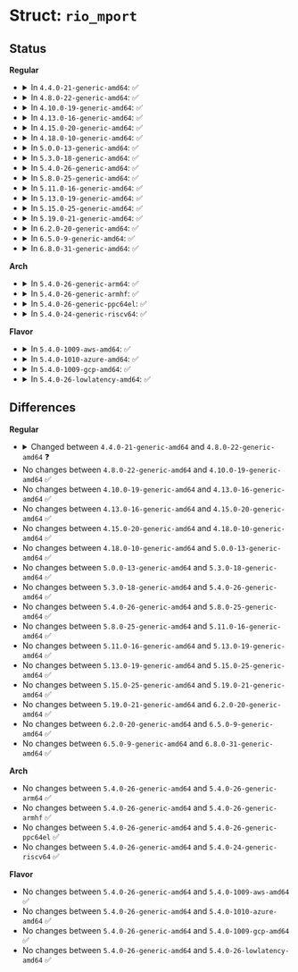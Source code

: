 # Struct: <code>rio_mport</code>

## Status
<b>Regular</b>
<ul>
<li>
<details>
<summary>In <code>4.4.0-21-generic-amd64</code>: ✅</summary>

```c
struct rio_mport {
    struct list_head dbells;
    struct list_head node;
    struct list_head nnode;
    struct resource iores;
    struct resource[16] riores;
    struct rio_msg[4] inb_msg;
    struct rio_msg[4] outb_msg;
    int host_deviceid;
    struct rio_ops * ops;
    unsigned char id;
    unsigned char index;
    unsigned int sys_size;
    enum rio_phy_type phy_type;
    u32 phys_efptr;
    unsigned char[40] name;
    struct device dev;
    void * priv;
    struct dma_device dma;
    struct rio_scan * nscan;
}
```
</details>
</li>
<li>
<details>
<summary>In <code>4.8.0-22-generic-amd64</code>: ✅</summary>

```c
struct rio_mport {
    struct list_head dbells;
    struct list_head pwrites;
    struct list_head node;
    struct list_head nnode;
    struct rio_net * net;
    struct mutex lock;
    struct resource iores;
    struct resource[16] riores;
    struct rio_msg[4] inb_msg;
    struct rio_msg[4] outb_msg;
    int host_deviceid;
    struct rio_ops * ops;
    unsigned char id;
    unsigned char index;
    unsigned int sys_size;
    u32 phys_efptr;
    u32 phys_rmap;
    unsigned char[40] name;
    struct device dev;
    void * priv;
    struct dma_device dma;
    struct rio_scan * nscan;
    atomic_t state;
    unsigned int pwe_refcnt;
}
```
</details>
</li>
<li>
<details>
<summary>In <code>4.10.0-19-generic-amd64</code>: ✅</summary>

```c
struct rio_mport {
    struct list_head dbells;
    struct list_head pwrites;
    struct list_head node;
    struct list_head nnode;
    struct rio_net * net;
    struct mutex lock;
    struct resource iores;
    struct resource[16] riores;
    struct rio_msg[4] inb_msg;
    struct rio_msg[4] outb_msg;
    int host_deviceid;
    struct rio_ops * ops;
    unsigned char id;
    unsigned char index;
    unsigned int sys_size;
    u32 phys_efptr;
    u32 phys_rmap;
    unsigned char[40] name;
    struct device dev;
    void * priv;
    struct dma_device dma;
    struct rio_scan * nscan;
    atomic_t state;
    unsigned int pwe_refcnt;
}
```
</details>
</li>
<li>
<details>
<summary>In <code>4.13.0-16-generic-amd64</code>: ✅</summary>

```c
struct rio_mport {
    struct list_head dbells;
    struct list_head pwrites;
    struct list_head node;
    struct list_head nnode;
    struct rio_net * net;
    struct mutex lock;
    struct resource iores;
    struct resource[16] riores;
    struct rio_msg[4] inb_msg;
    struct rio_msg[4] outb_msg;
    int host_deviceid;
    struct rio_ops * ops;
    unsigned char id;
    unsigned char index;
    unsigned int sys_size;
    u32 phys_efptr;
    u32 phys_rmap;
    unsigned char[40] name;
    struct device dev;
    void * priv;
    struct dma_device dma;
    struct rio_scan * nscan;
    atomic_t state;
    unsigned int pwe_refcnt;
}
```
</details>
</li>
<li>
<details>
<summary>In <code>4.15.0-20-generic-amd64</code>: ✅</summary>

```c
struct rio_mport {
    struct list_head dbells;
    struct list_head pwrites;
    struct list_head node;
    struct list_head nnode;
    struct rio_net * net;
    struct mutex lock;
    struct resource iores;
    struct resource[16] riores;
    struct rio_msg[4] inb_msg;
    struct rio_msg[4] outb_msg;
    int host_deviceid;
    struct rio_ops * ops;
    unsigned char id;
    unsigned char index;
    unsigned int sys_size;
    u32 phys_efptr;
    u32 phys_rmap;
    unsigned char[40] name;
    struct device dev;
    void * priv;
    struct dma_device dma;
    struct rio_scan * nscan;
    atomic_t state;
    unsigned int pwe_refcnt;
}
```
</details>
</li>
<li>
<details>
<summary>In <code>4.18.0-10-generic-amd64</code>: ✅</summary>

```c
struct rio_mport {
    struct list_head dbells;
    struct list_head pwrites;
    struct list_head node;
    struct list_head nnode;
    struct rio_net * net;
    struct mutex lock;
    struct resource iores;
    struct resource[16] riores;
    struct rio_msg[4] inb_msg;
    struct rio_msg[4] outb_msg;
    int host_deviceid;
    struct rio_ops * ops;
    unsigned char id;
    unsigned char index;
    unsigned int sys_size;
    u32 phys_efptr;
    u32 phys_rmap;
    unsigned char[40] name;
    struct device dev;
    void * priv;
    struct dma_device dma;
    struct rio_scan * nscan;
    atomic_t state;
    unsigned int pwe_refcnt;
}
```
</details>
</li>
<li>
<details>
<summary>In <code>5.0.0-13-generic-amd64</code>: ✅</summary>

```c
struct rio_mport {
    struct list_head dbells;
    struct list_head pwrites;
    struct list_head node;
    struct list_head nnode;
    struct rio_net * net;
    struct mutex lock;
    struct resource iores;
    struct resource[16] riores;
    struct rio_msg[4] inb_msg;
    struct rio_msg[4] outb_msg;
    int host_deviceid;
    struct rio_ops * ops;
    unsigned char id;
    unsigned char index;
    unsigned int sys_size;
    u32 phys_efptr;
    u32 phys_rmap;
    unsigned char[40] name;
    struct device dev;
    void * priv;
    struct dma_device dma;
    struct rio_scan * nscan;
    atomic_t state;
    unsigned int pwe_refcnt;
}
```
</details>
</li>
<li>
<details>
<summary>In <code>5.3.0-18-generic-amd64</code>: ✅</summary>

```c
struct rio_mport {
    struct list_head dbells;
    struct list_head pwrites;
    struct list_head node;
    struct list_head nnode;
    struct rio_net * net;
    struct mutex lock;
    struct resource iores;
    struct resource[16] riores;
    struct rio_msg[4] inb_msg;
    struct rio_msg[4] outb_msg;
    int host_deviceid;
    struct rio_ops * ops;
    unsigned char id;
    unsigned char index;
    unsigned int sys_size;
    u32 phys_efptr;
    u32 phys_rmap;
    unsigned char[40] name;
    struct device dev;
    void * priv;
    struct dma_device dma;
    struct rio_scan * nscan;
    atomic_t state;
    unsigned int pwe_refcnt;
}
```
</details>
</li>
<li>
<details>
<summary>In <code>5.4.0-26-generic-amd64</code>: ✅</summary>

```c
struct rio_mport {
    struct list_head dbells;
    struct list_head pwrites;
    struct list_head node;
    struct list_head nnode;
    struct rio_net * net;
    struct mutex lock;
    struct resource iores;
    struct resource[16] riores;
    struct rio_msg[4] inb_msg;
    struct rio_msg[4] outb_msg;
    int host_deviceid;
    struct rio_ops * ops;
    unsigned char id;
    unsigned char index;
    unsigned int sys_size;
    u32 phys_efptr;
    u32 phys_rmap;
    unsigned char[40] name;
    struct device dev;
    void * priv;
    struct dma_device dma;
    struct rio_scan * nscan;
    atomic_t state;
    unsigned int pwe_refcnt;
}
```
</details>
</li>
<li>
<details>
<summary>In <code>5.8.0-25-generic-amd64</code>: ✅</summary>

```c
struct rio_mport {
    struct list_head dbells;
    struct list_head pwrites;
    struct list_head node;
    struct list_head nnode;
    struct rio_net * net;
    struct mutex lock;
    struct resource iores;
    struct resource[16] riores;
    struct rio_msg[4] inb_msg;
    struct rio_msg[4] outb_msg;
    int host_deviceid;
    struct rio_ops * ops;
    unsigned char id;
    unsigned char index;
    unsigned int sys_size;
    u32 phys_efptr;
    u32 phys_rmap;
    unsigned char[40] name;
    struct device dev;
    void * priv;
    struct dma_device dma;
    struct rio_scan * nscan;
    atomic_t state;
    unsigned int pwe_refcnt;
}
```
</details>
</li>
<li>
<details>
<summary>In <code>5.11.0-16-generic-amd64</code>: ✅</summary>

```c
struct rio_mport {
    struct list_head dbells;
    struct list_head pwrites;
    struct list_head node;
    struct list_head nnode;
    struct rio_net * net;
    struct mutex lock;
    struct resource iores;
    struct resource[16] riores;
    struct rio_msg[4] inb_msg;
    struct rio_msg[4] outb_msg;
    int host_deviceid;
    struct rio_ops * ops;
    unsigned char id;
    unsigned char index;
    unsigned int sys_size;
    u32 phys_efptr;
    u32 phys_rmap;
    unsigned char[40] name;
    struct device dev;
    void * priv;
    struct dma_device dma;
    struct rio_scan * nscan;
    atomic_t state;
    unsigned int pwe_refcnt;
}
```
</details>
</li>
<li>
<details>
<summary>In <code>5.13.0-19-generic-amd64</code>: ✅</summary>

```c
struct rio_mport {
    struct list_head dbells;
    struct list_head pwrites;
    struct list_head node;
    struct list_head nnode;
    struct rio_net * net;
    struct mutex lock;
    struct resource iores;
    struct resource[16] riores;
    struct rio_msg[4] inb_msg;
    struct rio_msg[4] outb_msg;
    int host_deviceid;
    struct rio_ops * ops;
    unsigned char id;
    unsigned char index;
    unsigned int sys_size;
    u32 phys_efptr;
    u32 phys_rmap;
    unsigned char[40] name;
    struct device dev;
    void * priv;
    struct dma_device dma;
    struct rio_scan * nscan;
    atomic_t state;
    unsigned int pwe_refcnt;
}
```
</details>
</li>
<li>
<details>
<summary>In <code>5.15.0-25-generic-amd64</code>: ✅</summary>

```c
struct rio_mport {
    struct list_head dbells;
    struct list_head pwrites;
    struct list_head node;
    struct list_head nnode;
    struct rio_net * net;
    struct mutex lock;
    struct resource iores;
    struct resource[16] riores;
    struct rio_msg[4] inb_msg;
    struct rio_msg[4] outb_msg;
    int host_deviceid;
    struct rio_ops * ops;
    unsigned char id;
    unsigned char index;
    unsigned int sys_size;
    u32 phys_efptr;
    u32 phys_rmap;
    unsigned char[40] name;
    struct device dev;
    void * priv;
    struct dma_device dma;
    struct rio_scan * nscan;
    atomic_t state;
    unsigned int pwe_refcnt;
}
```
</details>
</li>
<li>
<details>
<summary>In <code>5.19.0-21-generic-amd64</code>: ✅</summary>

```c
struct rio_mport {
    struct list_head dbells;
    struct list_head pwrites;
    struct list_head node;
    struct list_head nnode;
    struct rio_net * net;
    struct mutex lock;
    struct resource iores;
    struct resource[16] riores;
    struct rio_msg[4] inb_msg;
    struct rio_msg[4] outb_msg;
    int host_deviceid;
    struct rio_ops * ops;
    unsigned char id;
    unsigned char index;
    unsigned int sys_size;
    u32 phys_efptr;
    u32 phys_rmap;
    unsigned char[40] name;
    struct device dev;
    void * priv;
    struct dma_device dma;
    struct rio_scan * nscan;
    atomic_t state;
    unsigned int pwe_refcnt;
}
```
</details>
</li>
<li>
<details>
<summary>In <code>6.2.0-20-generic-amd64</code>: ✅</summary>

```c
struct rio_mport {
    struct list_head dbells;
    struct list_head pwrites;
    struct list_head node;
    struct list_head nnode;
    struct rio_net * net;
    struct mutex lock;
    struct resource iores;
    struct resource[16] riores;
    struct rio_msg[4] inb_msg;
    struct rio_msg[4] outb_msg;
    int host_deviceid;
    struct rio_ops * ops;
    unsigned char id;
    unsigned char index;
    unsigned int sys_size;
    u32 phys_efptr;
    u32 phys_rmap;
    unsigned char[40] name;
    struct device dev;
    void * priv;
    struct dma_device dma;
    struct rio_scan * nscan;
    atomic_t state;
    unsigned int pwe_refcnt;
}
```
</details>
</li>
<li>
<details>
<summary>In <code>6.5.0-9-generic-amd64</code>: ✅</summary>

```c
struct rio_mport {
    struct list_head dbells;
    struct list_head pwrites;
    struct list_head node;
    struct list_head nnode;
    struct rio_net * net;
    struct mutex lock;
    struct resource iores;
    struct resource[16] riores;
    struct rio_msg[4] inb_msg;
    struct rio_msg[4] outb_msg;
    int host_deviceid;
    struct rio_ops * ops;
    unsigned char id;
    unsigned char index;
    unsigned int sys_size;
    u32 phys_efptr;
    u32 phys_rmap;
    unsigned char[40] name;
    struct device dev;
    void * priv;
    struct dma_device dma;
    struct rio_scan * nscan;
    atomic_t state;
    unsigned int pwe_refcnt;
}
```
</details>
</li>
<li>
<details>
<summary>In <code>6.8.0-31-generic-amd64</code>: ✅</summary>

```c
struct rio_mport {
    struct list_head dbells;
    struct list_head pwrites;
    struct list_head node;
    struct list_head nnode;
    struct rio_net * net;
    struct mutex lock;
    struct resource iores;
    struct resource[16] riores;
    struct rio_msg[4] inb_msg;
    struct rio_msg[4] outb_msg;
    int host_deviceid;
    struct rio_ops * ops;
    unsigned char id;
    unsigned char index;
    unsigned int sys_size;
    u32 phys_efptr;
    u32 phys_rmap;
    unsigned char[40] name;
    struct device dev;
    void * priv;
    struct dma_device dma;
    struct rio_scan * nscan;
    atomic_t state;
    unsigned int pwe_refcnt;
}
```
</details>
</li>
</ul>
<b>Arch</b>
<ul>
<li>
<details>
<summary>In <code>5.4.0-26-generic-arm64</code>: ✅</summary>

```c
struct rio_mport {
    struct list_head dbells;
    struct list_head pwrites;
    struct list_head node;
    struct list_head nnode;
    struct rio_net * net;
    struct mutex lock;
    struct resource iores;
    struct resource[16] riores;
    struct rio_msg[4] inb_msg;
    struct rio_msg[4] outb_msg;
    int host_deviceid;
    struct rio_ops * ops;
    unsigned char id;
    unsigned char index;
    unsigned int sys_size;
    u32 phys_efptr;
    u32 phys_rmap;
    unsigned char[40] name;
    struct device dev;
    void * priv;
    struct dma_device dma;
    struct rio_scan * nscan;
    atomic_t state;
    unsigned int pwe_refcnt;
}
```
</details>
</li>
<li>
<details>
<summary>In <code>5.4.0-26-generic-armhf</code>: ✅</summary>

```c
struct rio_mport {
    struct list_head dbells;
    struct list_head pwrites;
    struct list_head node;
    struct list_head nnode;
    struct rio_net * net;
    struct mutex lock;
    struct resource iores;
    struct resource[16] riores;
    struct rio_msg[4] inb_msg;
    struct rio_msg[4] outb_msg;
    int host_deviceid;
    struct rio_ops * ops;
    unsigned char id;
    unsigned char index;
    unsigned int sys_size;
    u32 phys_efptr;
    u32 phys_rmap;
    unsigned char[40] name;
    struct device dev;
    void * priv;
    struct dma_device dma;
    struct rio_scan * nscan;
    atomic_t state;
    unsigned int pwe_refcnt;
}
```
</details>
</li>
<li>
<details>
<summary>In <code>5.4.0-26-generic-ppc64el</code>: ✅</summary>

```c
struct rio_mport {
    struct list_head dbells;
    struct list_head pwrites;
    struct list_head node;
    struct list_head nnode;
    struct rio_net * net;
    struct mutex lock;
    struct resource iores;
    struct resource[16] riores;
    struct rio_msg[4] inb_msg;
    struct rio_msg[4] outb_msg;
    int host_deviceid;
    struct rio_ops * ops;
    unsigned char id;
    unsigned char index;
    unsigned int sys_size;
    u32 phys_efptr;
    u32 phys_rmap;
    unsigned char[40] name;
    struct device dev;
    void * priv;
    struct dma_device dma;
    struct rio_scan * nscan;
    atomic_t state;
    unsigned int pwe_refcnt;
}
```
</details>
</li>
<li>
<details>
<summary>In <code>5.4.0-24-generic-riscv64</code>: ✅</summary>

```c
struct rio_mport {
    struct list_head dbells;
    struct list_head pwrites;
    struct list_head node;
    struct list_head nnode;
    struct rio_net * net;
    struct mutex lock;
    struct resource iores;
    struct resource[16] riores;
    struct rio_msg[4] inb_msg;
    struct rio_msg[4] outb_msg;
    int host_deviceid;
    struct rio_ops * ops;
    unsigned char id;
    unsigned char index;
    unsigned int sys_size;
    u32 phys_efptr;
    u32 phys_rmap;
    unsigned char[40] name;
    struct device dev;
    void * priv;
    struct dma_device dma;
    struct rio_scan * nscan;
    atomic_t state;
    unsigned int pwe_refcnt;
}
```
</details>
</li>
</ul>
<b>Flavor</b>
<ul>
<li>
<details>
<summary>In <code>5.4.0-1009-aws-amd64</code>: ✅</summary>

```c
struct rio_mport {
    struct list_head dbells;
    struct list_head pwrites;
    struct list_head node;
    struct list_head nnode;
    struct rio_net * net;
    struct mutex lock;
    struct resource iores;
    struct resource[16] riores;
    struct rio_msg[4] inb_msg;
    struct rio_msg[4] outb_msg;
    int host_deviceid;
    struct rio_ops * ops;
    unsigned char id;
    unsigned char index;
    unsigned int sys_size;
    u32 phys_efptr;
    u32 phys_rmap;
    unsigned char[40] name;
    struct device dev;
    void * priv;
    struct dma_device dma;
    struct rio_scan * nscan;
    atomic_t state;
    unsigned int pwe_refcnt;
}
```
</details>
</li>
<li>
<details>
<summary>In <code>5.4.0-1010-azure-amd64</code>: ✅</summary>

```c
struct rio_mport {
    struct list_head dbells;
    struct list_head pwrites;
    struct list_head node;
    struct list_head nnode;
    struct rio_net * net;
    struct mutex lock;
    struct resource iores;
    struct resource[16] riores;
    struct rio_msg[4] inb_msg;
    struct rio_msg[4] outb_msg;
    int host_deviceid;
    struct rio_ops * ops;
    unsigned char id;
    unsigned char index;
    unsigned int sys_size;
    u32 phys_efptr;
    u32 phys_rmap;
    unsigned char[40] name;
    struct device dev;
    void * priv;
    struct dma_device dma;
    struct rio_scan * nscan;
    atomic_t state;
    unsigned int pwe_refcnt;
}
```
</details>
</li>
<li>
<details>
<summary>In <code>5.4.0-1009-gcp-amd64</code>: ✅</summary>

```c
struct rio_mport {
    struct list_head dbells;
    struct list_head pwrites;
    struct list_head node;
    struct list_head nnode;
    struct rio_net * net;
    struct mutex lock;
    struct resource iores;
    struct resource[16] riores;
    struct rio_msg[4] inb_msg;
    struct rio_msg[4] outb_msg;
    int host_deviceid;
    struct rio_ops * ops;
    unsigned char id;
    unsigned char index;
    unsigned int sys_size;
    u32 phys_efptr;
    u32 phys_rmap;
    unsigned char[40] name;
    struct device dev;
    void * priv;
    struct dma_device dma;
    struct rio_scan * nscan;
    atomic_t state;
    unsigned int pwe_refcnt;
}
```
</details>
</li>
<li>
<details>
<summary>In <code>5.4.0-26-lowlatency-amd64</code>: ✅</summary>

```c
struct rio_mport {
    struct list_head dbells;
    struct list_head pwrites;
    struct list_head node;
    struct list_head nnode;
    struct rio_net * net;
    struct mutex lock;
    struct resource iores;
    struct resource[16] riores;
    struct rio_msg[4] inb_msg;
    struct rio_msg[4] outb_msg;
    int host_deviceid;
    struct rio_ops * ops;
    unsigned char id;
    unsigned char index;
    unsigned int sys_size;
    u32 phys_efptr;
    u32 phys_rmap;
    unsigned char[40] name;
    struct device dev;
    void * priv;
    struct dma_device dma;
    struct rio_scan * nscan;
    atomic_t state;
    unsigned int pwe_refcnt;
}
```
</details>
</li>
</ul>

## Differences
<b>Regular</b>
<ul>
<li>
<details>
<summary>Changed between <code>4.4.0-21-generic-amd64</code> and <code>4.8.0-22-generic-amd64</code> ❓</summary>
<ul>
<li>
<b>Field added. </b>
<code>struct list_head pwrites</code>
</li>
<li>
<b>Field added. </b>
<code>struct rio_net * net</code>
</li>
<li>
<b>Field added. </b>
<code>struct mutex lock</code>
</li>
<li>
<b>Field added. </b>
<code>u32 phys_rmap</code>
</li>
<li>
<b>Field added. </b>
<code>atomic_t state</code>
</li>
<li>
<b>Field added. </b>
<code>unsigned int pwe_refcnt</code>
</li>
<li>
<b>Field removed. </b>
<code>enum rio_phy_type phy_type</code>
</li>
</ul>
</details>
</li>
<li>
No changes between <code>4.8.0-22-generic-amd64</code> and <code>4.10.0-19-generic-amd64</code> ✅
</li>
<li>
No changes between <code>4.10.0-19-generic-amd64</code> and <code>4.13.0-16-generic-amd64</code> ✅
</li>
<li>
No changes between <code>4.13.0-16-generic-amd64</code> and <code>4.15.0-20-generic-amd64</code> ✅
</li>
<li>
No changes between <code>4.15.0-20-generic-amd64</code> and <code>4.18.0-10-generic-amd64</code> ✅
</li>
<li>
No changes between <code>4.18.0-10-generic-amd64</code> and <code>5.0.0-13-generic-amd64</code> ✅
</li>
<li>
No changes between <code>5.0.0-13-generic-amd64</code> and <code>5.3.0-18-generic-amd64</code> ✅
</li>
<li>
No changes between <code>5.3.0-18-generic-amd64</code> and <code>5.4.0-26-generic-amd64</code> ✅
</li>
<li>
No changes between <code>5.4.0-26-generic-amd64</code> and <code>5.8.0-25-generic-amd64</code> ✅
</li>
<li>
No changes between <code>5.8.0-25-generic-amd64</code> and <code>5.11.0-16-generic-amd64</code> ✅
</li>
<li>
No changes between <code>5.11.0-16-generic-amd64</code> and <code>5.13.0-19-generic-amd64</code> ✅
</li>
<li>
No changes between <code>5.13.0-19-generic-amd64</code> and <code>5.15.0-25-generic-amd64</code> ✅
</li>
<li>
No changes between <code>5.15.0-25-generic-amd64</code> and <code>5.19.0-21-generic-amd64</code> ✅
</li>
<li>
No changes between <code>5.19.0-21-generic-amd64</code> and <code>6.2.0-20-generic-amd64</code> ✅
</li>
<li>
No changes between <code>6.2.0-20-generic-amd64</code> and <code>6.5.0-9-generic-amd64</code> ✅
</li>
<li>
No changes between <code>6.5.0-9-generic-amd64</code> and <code>6.8.0-31-generic-amd64</code> ✅
</li>
</ul>
<b>Arch</b>
<ul>
<li>
No changes between <code>5.4.0-26-generic-amd64</code> and <code>5.4.0-26-generic-arm64</code> ✅
</li>
<li>
No changes between <code>5.4.0-26-generic-amd64</code> and <code>5.4.0-26-generic-armhf</code> ✅
</li>
<li>
No changes between <code>5.4.0-26-generic-amd64</code> and <code>5.4.0-26-generic-ppc64el</code> ✅
</li>
<li>
No changes between <code>5.4.0-26-generic-amd64</code> and <code>5.4.0-24-generic-riscv64</code> ✅
</li>
</ul>
<b>Flavor</b>
<ul>
<li>
No changes between <code>5.4.0-26-generic-amd64</code> and <code>5.4.0-1009-aws-amd64</code> ✅
</li>
<li>
No changes between <code>5.4.0-26-generic-amd64</code> and <code>5.4.0-1010-azure-amd64</code> ✅
</li>
<li>
No changes between <code>5.4.0-26-generic-amd64</code> and <code>5.4.0-1009-gcp-amd64</code> ✅
</li>
<li>
No changes between <code>5.4.0-26-generic-amd64</code> and <code>5.4.0-26-lowlatency-amd64</code> ✅
</li>
</ul>
